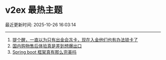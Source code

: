 # v2ex 最热主题

最近更新时间: 2025-10-26 16:03:14

--- 
1. [提个醒，一直以为只有出金会冻卡，现在入金他们也有办法锁卡了](https://www.v2ex.com/t/1168381) 
2. [国内购物售后体验真是差到想爆出口](https://www.v2ex.com/t/1168390) 
3. [Spring boot 框架真有那么完美吗](https://www.v2ex.com/t/1168385) 
